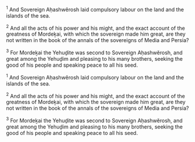 <sup>1</sup> And Sovereign Aḥashwĕrosh laid compulsory labour on the land and the islands of the sea.

<sup>2</sup> And all the acts of his power and his might, and the exact account of the greatness of Mordeḵai, with which the sovereign made him great, are they not written in the book of the annals of the sovereigns of Media and Persia?

<sup>3</sup> For Mordeḵai the Yehuḏite was second to Sovereign Aḥashwĕrosh, and great among the Yehuḏim and pleasing to his many brothers, seeking the good of his people and speaking peace to all his seed.

<sup>1</sup> And Sovereign Aḥashwĕrosh laid compulsory labour on the land and the islands of the sea.

<sup>2</sup> And all the acts of his power and his might, and the exact account of the greatness of Mordeḵai, with which the sovereign made him great, are they not written in the book of the annals of the sovereigns of Media and Persia?

<sup>3</sup> For Mordeḵai the Yehuḏite was second to Sovereign Aḥashwĕrosh, and great among the Yehuḏim and pleasing to his many brothers, seeking the good of his people and speaking peace to all his seed.

